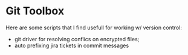 # Git Toolbox

Here are some scripts that I find usefull for working w/ version control:

* git driver for resolving conflics on encrypted files;
* auto prefixing jira tickets in commit messages
